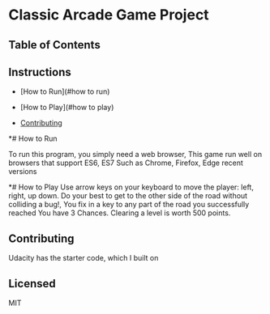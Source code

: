 # Classic Arcade Game Project

## Table of Contents

## Instructions

- [How to Run](#how to run)

- [How to Play](#how to play)

- [Contributing](#contributing)


*# How to Run

To run this program, you simply need a web browser, 
This game run well on browsers that support ES6, ES7 
Such as Chrome, Firefox, Edge recent versions


*# How to Play
Use arrow keys on your keyboard to move the player: left, right, up down. 
Do your best to get to the other side of the road without colliding a bug!, 
You fix in a key to any part of the road you successfully reached
You have 3 Chances. Clearing a level is worth 500 points.



## Contributing

Udacity has the starter code, which I built on

## Licensed

MIT
